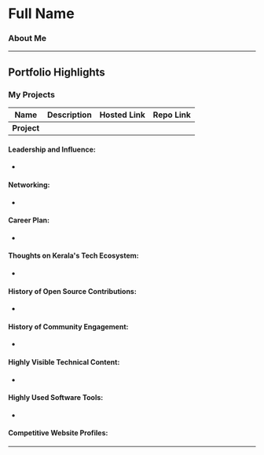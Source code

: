 # Full Name 

### About Me

> 
---
## Portfolio Highlights

### My Projects

| Name                | Description                                                               | Hosted Link                              | Repo Link                                                      |
|---------------------|---------------------------------------------------------------------------|------------------------------------------|----------------------------------------------------------------|
| **Project**         |               |                                                           |                                          |

#### Leadership and Influence:

- 

#### Networking:

- 

#### Career Plan:

- 

#### Thoughts on Kerala's Tech Ecosystem:

-

#### History of Open Source Contributions:

- 

#### History of Community Engagement:

-  
#### Highly Visible Technical Content:

- 

#### Highly Used Software Tools:

- 

#### Competitive Website Profiles:







---

